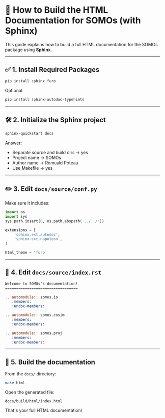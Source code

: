 # 🧪 How to Build the HTML Documentation for SOMOs (with Sphinx)

This guide explains how to build a full HTML documentation for the SOMOs package using **Sphinx**.

---

## ✅ 1. Install Required Packages

```bash
pip install sphinx furo
```

Optional:
```bash
pip install sphinx-autodoc-typehints
```

---

## 🛠️ 2. Initialize the Sphinx project

```bash
sphinx-quickstart docs
```

Answer:
- Separate source and build dirs → yes
- Project name → SOMOs
- Author name → Romuald Poteau
- Use Makefile → yes

---

## ✏️ 3. Edit `docs/source/conf.py`

Make sure it includes:

```python
import os
import sys
sys.path.insert(0, os.path.abspath('../../'))

extensions = [
    'sphinx.ext.autodoc',
    'sphinx.ext.napoleon',
]

html_theme = 'furo'
```

---

## 🧱 4. Edit `docs/source/index.rst`

```rst
Welcome to SOMOs's documentation!
=================================

.. automodule:: somos.io
   :members:
   :undoc-members:

.. automodule:: somos.cosim
   :members:
   :undoc-members:

.. automodule:: somos.proj
   :members:
   :undoc-members:
```

---

## 🚀 5. Build the documentation

From the `docs/` directory:

```bash
make html
```

Open the generated file:

```
docs/build/html/index.html
```

That's your full HTML documentation!


